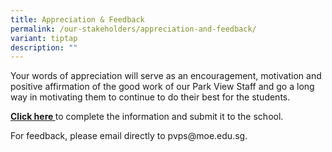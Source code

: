 ```yaml
---
title: Appreciation & Feedback
permalink: /our-stakeholders/appreciation-and-feedback/
variant: tiptap
description: ""
---
```

<p>Your words of appreciation will serve as an encouragement, motivation
and positive affirmation of the good work of our Park View Staff and go
a long way in motivating them to continue to do their best for the students.</p>
<p><strong><a href="https://go.gov.sg/saythankspvps" rel="noopener noreferrer nofollow" target="_blank">Click here&nbsp;</a></strong>to
complete the information and submit it to the school.</p>
<p>For feedback, please email directly to&nbsp;<a rel="noopener noreferrer nofollow" target="_blank">pvps@moe.edu.sg</a>.</p>